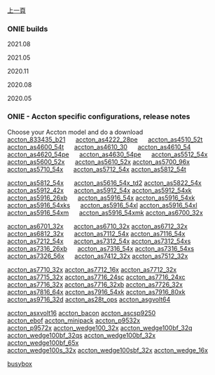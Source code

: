 [上一頁](/blog/ONIE/)

### ONIE builds

2021.08

2021.05

2020.11

2020.08

2020.05


### ONIE - Accton specific configurations, release notes
Choose your Accton model and do a download    
[accton_833435_b21](/blog/ONIE/download/) &nbsp;&nbsp;&nbsp;&nbsp;  [accton_as4222_28pe](/blog/ONIE/download/) &nbsp;&nbsp;&nbsp;&nbsp;  [accton_as4510_52t](/blog/ONIE/download/)    
[accton_as4600_54t](/blog/ONIE/download/) &nbsp;&nbsp;&nbsp;&nbsp;  [accton_as4610_30](/blog/ONIE/download/) &nbsp;&nbsp;&nbsp;&nbsp;  [accton_as4610_54](/blog/ONIE/download/)    
[accton_as4620_54pe](/blog/ONIE/download/) &nbsp;&nbsp;&nbsp;&nbsp; [accton_as4630_54pe](/blog/ONIE/download/) &nbsp;&nbsp;&nbsp;&nbsp;  [accton_as5512_54x](/blog/ONIE/download/)    
[accton_as5600_52x](/blog/ONIE/download/) &nbsp;&nbsp;&nbsp;&nbsp;  [accton_as5610_52x](/blog/ONIE/download/)       [accton_as5700_96x](/blog/ONIE/download/)    
[accton_as5710_54x](/blog/ONIE/download/) &nbsp;&nbsp;&nbsp;&nbsp;  [accton_as5712_54x](/blog/ONIE/download/)       [accton_as5812_54t](/blog/ONIE/download/)    

[accton_as5812_54x](/blog/ONIE/download/) &nbsp;&nbsp;&nbsp;&nbsp;   [accton_as5616_54x_td2](/blog/ONIE/download/)   [accton_as5822_54x](/blog/ONIE/download/)    
[accton_as5912_42x](/blog/ONIE/download/) &nbsp;&nbsp;&nbsp;&nbsp;   [accton_as5912_54x](/blog/ONIE/download/)       [accton_as5912_54xk](/blog/ONIE/download/)     
[accton_as5916_26xb](/blog/ONIE/download/) &nbsp;&nbsp;&nbsp;&nbsp;  [accton_as5916_54x](/blog/ONIE/download/)       [accton_as5916_54xk](/blog/ONIE/download/)    
[accton_as5916_54xks](/blog/ONIE/download/) &nbsp;&nbsp;&nbsp;&nbsp;  [accton_as5916_54xl](/blog/ONIE/download/)      [accton_as5916_54xl](/blog/ONIE/download/)    
[accton_as5916_54xm](/blog/ONIE/download/) &nbsp;&nbsp;&nbsp;&nbsp;  [accton_as5916_54xmk](/blog/ONIE/download/)     [accton_as6700_32x](/blog/ONIE/download/)    

[accton_as6701_32x](/blog/ONIE/download/) &nbsp;&nbsp;&nbsp;&nbsp;  [accton_as6710_32x](/blog/ONIE/download/)       [accton_as6712_32x](/blog/ONIE/download/)    
[accton_as6812_32x](/blog/ONIE/download/) &nbsp;&nbsp;&nbsp;&nbsp;  [accton_as7112_54x](/blog/ONIE/download/)       [accton_as7116_54x](/blog/ONIE/download/)    
[accton_as7212_54x](/blog/ONIE/download/) &nbsp;&nbsp;&nbsp;&nbsp;  [accton_as7312_54x](/blog/ONIE/download/)       [accton_as7312_54xs](/blog/ONIE/download/)    
[accton_as7316_26xb](/blog/ONIE/download/) &nbsp;&nbsp;&nbsp;&nbsp;  [accton_as7316_54x](/blog/ONIE/download/)       [accton_as7316_54xs](/blog/ONIE/download/)    
[accton_as7326_56x](/blog/ONIE/download/) &nbsp;&nbsp;&nbsp;&nbsp;  [accton_as7412_32x](/blog/ONIE/download/)       [accton_as7512_32x](/blog/ONIE/download/)    

[accton_as7710_32x](/blog/ONIE/download/)       [accton_as7712_16x](/blog/ONIE/download/)       [accton_as7712_32x](/blog/ONIE/download/)    
[accton_as7715_32x](/blog/ONIE/download/)       [accton_as7716_24sc](/blog/ONIE/download/)      [accton_as7716_24xc](/blog/ONIE/download/)    
[accton_as7716_32x](/blog/ONIE/download/)       [accton_as7716_32xb](/blog/ONIE/download/)      [accton_as7726_32x](/blog/ONIE/download/)    
[accton_as7816_64x](/blog/ONIE/download/)       [accton_as7916_54xk](/blog/ONIE/download/)      [accton_as7916_80xk](/blog/ONIE/download/)    
[accton_as9716_32d](/blog/ONIE/download/)       [accton_as28t_ops](/blog/ONIE/download/)        [accton_asgvolt64](/blog/ONIE/download/)    

[accton_asxvolt16](/blog/ONIE/download/)        [accton_bacon](/blog/ONIE/download/)            [accton_ascsp9250](/blog/ONIE/download/)    
[accton_ebof](/blog/ONIE/download/)             [accton_minipack](/blog/ONIE/download/)         [accton_p9532x](/blog/ONIE/download/)    
[accton_p9572x](/blog/ONIE/download/)           [accton_wedge100_32x](/blog/ONIE/download/)     [accton_wedge100bf_32q](/blog/ONIE/download/)    
[accton_wedge100bf_32qs](/blog/ONIE/download/)  [accton_wedge100bf_32x](/blog/ONIE/download/)   [accton_wedge100bf_65x](/blog/ONIE/download/)    
[accton_wedge100s_32x](/blog/ONIE/download/)    [accton_wedge100sbf_32x](/blog/ONIE/download/)  [accton_wedge_16x](/blog/ONIE/download/)    

[busybox](/blog/ONIE/download/)    
